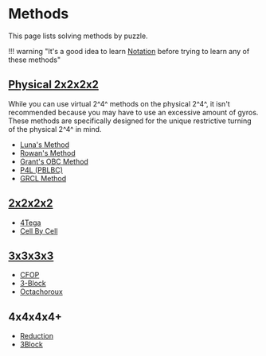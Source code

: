 # Methods

This page lists solving methods by puzzle.

!!! warning "It's a good idea to learn [Notation](/notation) before trying to learn any of these methods"

## [Physical 2x2x2x2](/puzzles/physical-puzzles/phys-2x2x2x2)

While you can use virtual 2^4^ methods on the physical 2^4^, it isn't recommended because you may have to use an excessive amount of gyros. These methods are specifically designed for the unique restrictive turning of the physical 2^4^ in mind.

- [Luna's Method](/methods/2x2x2x2-physical/luna)
- [Rowan's Method](/methods/2x2x2x2-physical/rowan)
- [Grant's OBC Method](/methods/2x2x2x2-physical/grant)
- [P4L (PBLBC)](/methods/2x2x2x2-physical/p4l)
- [GRCL Method](/methods/2x2x2x2-physical/grcl)

## [2x2x2x2](/puzzles/2x2x2x2)

- [4Tega](/methods/2x2x2x2/4tega)
- [Cell By Cell](/methods/2x2x2x2/cell-by-cell)

## [3x3x3x3](/puzzles/3x3x3x3)

- [CFOP](/methods/3x3x3x3/cfop)
- [3-Block](/methods/3x3x3x3/3block)
- [Octachoroux](/methods/3x3x3x3/octachoroux)

## 4x4x4x4+

- [Reduction](/methods/big-cube-reduction)
- [3Block](/methods/3x3x3x3/3block./#big-cubes)
